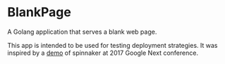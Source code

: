 # BlankPage
A Golang application that serves a blank web page.

This app is intended to be used for testing deployment strategies. It was
inspired by a [demo](https://www.youtube.com/watch?v=05EZx3MBHSY) of spinnaker
at 2017 Google Next conference.
